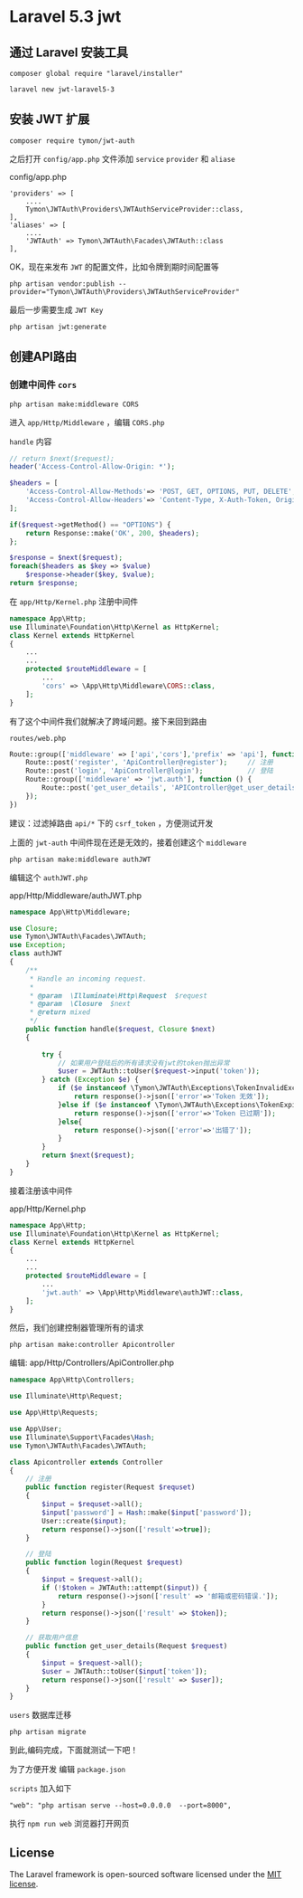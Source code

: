 # Laravel 5.3 jwt


## 通过 Laravel 安装工具

```
composer global require "laravel/installer"

laravel new jwt-laravel5-3
```

## 安装  JWT 扩展

```
composer require tymon/jwt-auth
```

之后打开 `config/app.php` 文件添加 `service`  `provider` 和  `aliase`


config/app.php

```
'providers' => [
    ....
    Tymon\JWTAuth\Providers\JWTAuthServiceProvider::class,
],
'aliases' => [
    ....
    'JWTAuth' => Tymon\JWTAuth\Facades\JWTAuth::class
],
```


OK，现在来发布 `JWT` 的配置文件，比如令牌到期时间配置等

```
php artisan vendor:publish --provider="Tymon\JWTAuth\Providers\JWTAuthServiceProvider"
```

最后一步需要生成 `JWT Key`

```
php artisan jwt:generate
```

##  创建API路由

### 创建中间件 `cors`

```
php artisan make:middleware CORS
```

进入 `app/Http/Middleware` ，编辑 `CORS.php`


`handle` 内容

```php
// return $next($request);
header('Access-Control-Allow-Origin: *');

$headers = [
    'Access-Control-Allow-Methods'=> 'POST, GET, OPTIONS, PUT, DELETE',
    'Access-Control-Allow-Headers'=> 'Content-Type, X-Auth-Token, Origin'
];

if($request->getMethod() == "OPTIONS") {
    return Response::make('OK', 200, $headers);
};

$response = $next($request);
foreach($headers as $key => $value)
    $response->header($key, $value);
return $response;
```


在 `app/Http/Kernel.php` 注册中间件

```php
namespace App\Http;
use Illuminate\Foundation\Http\Kernel as HttpKernel;
class Kernel extends HttpKernel
{
    ...
    ...
    protected $routeMiddleware = [
        ...
        'cors' => \App\Http\Middleware\CORS::class,
    ];
}
```

有了这个中间件我们就解决了跨域问题。接下来回到路由


`routes/web.php` 

```php
Route::group(['middleware' => ['api','cors'],'prefix' => 'api'], function () {
    Route::post('register', 'ApiController@register');     // 注册
    Route::post('login', 'ApiController@login');           // 登陆
    Route::group(['middleware' => 'jwt.auth'], function () {
        Route::post('get_user_details', 'APIController@get_user_details');  // 获取用户详情
    });
})
```

建议：过滤掉路由 `api/*` 下的 `csrf_token` ，方便测试开发

上面的 `jwt-auth` 中间件现在还是无效的，接着创建这个 `middleware`

```
php artisan make:middleware authJWT
```

编辑这个 `authJWT.php`

app/Http/Middleware/authJWT.php

```php
namespace App\Http\Middleware;

use Closure;
use Tymon\JWTAuth\Facades\JWTAuth;
use Exception;
class authJWT
{
    /**
     * Handle an incoming request.
     *
     * @param  \Illuminate\Http\Request  $request
     * @param  \Closure  $next
     * @return mixed
     */
    public function handle($request, Closure $next)
    {
        
        try {
            // 如果用户登陆后的所有请求没有jwt的token抛出异常
            $user = JWTAuth::toUser($request->input('token')); 
        } catch (Exception $e) {
            if ($e instanceof \Tymon\JWTAuth\Exceptions\TokenInvalidException){
                return response()->json(['error'=>'Token 无效']);
            }else if ($e instanceof \Tymon\JWTAuth\Exceptions\TokenExpiredException){
                return response()->json(['error'=>'Token 已过期']);
            }else{
                return response()->json(['error'=>'出错了']);
            }
        }
        return $next($request);
    }
}

```


接着注册该中间件

app/Http/Kernel.php

```php
namespace App\Http;
use Illuminate\Foundation\Http\Kernel as HttpKernel;
class Kernel extends HttpKernel
{
    ...
    ...
    protected $routeMiddleware = [
        ...
        'jwt.auth' => \App\Http\Middleware\authJWT::class,
    ];
}
```


然后，我们创建控制器管理所有的请求


```
php artisan make:controller Apicontroller
```

编辑: app/Http/Controllers/ApiController.php

```php
namespace App\Http\Controllers;

use Illuminate\Http\Request;

use App\Http\Requests;

use App\User;
use Illuminate\Support\Facades\Hash;
use Tymon\JWTAuth\Facades\JWTAuth;

class Apicontroller extends Controller
{   
    // 注册
    public function register(Request $requset)
    {
        $input = $requset->all();
        $input['password'] = Hash::make($input['password']);
        User::create($input);
        return response()->json(['result'=>true]);
    }

    // 登陆
    public function login(Request $request)
    {
        $input = $request->all();
        if (!$token = JWTAuth::attempt($input)) {
            return response()->json(['result' => '邮箱或密码错误.']);
        }
        return response()->json(['result' => $token]);
    }

    // 获取用户信息
    public function get_user_details(Request $request)
    {
        $input = $request->all();
        $user = JWTAuth::toUser($input['token']);
        return response()->json(['result' => $user]);
    }
}

```

`users` 数据库迁移 
```
php artisan migrate
```

到此,编码完成，下面就测试一下吧！

为了方便开发 编辑 `package.json`

`scripts` 加入如下 
```
"web": "php artisan serve --host=0.0.0.0  --port=8000",
```

执行 `npm run web` 浏览器打开网页 

## License

The Laravel framework is open-sourced software licensed under the [MIT license](http://opensource.org/licenses/MIT).
